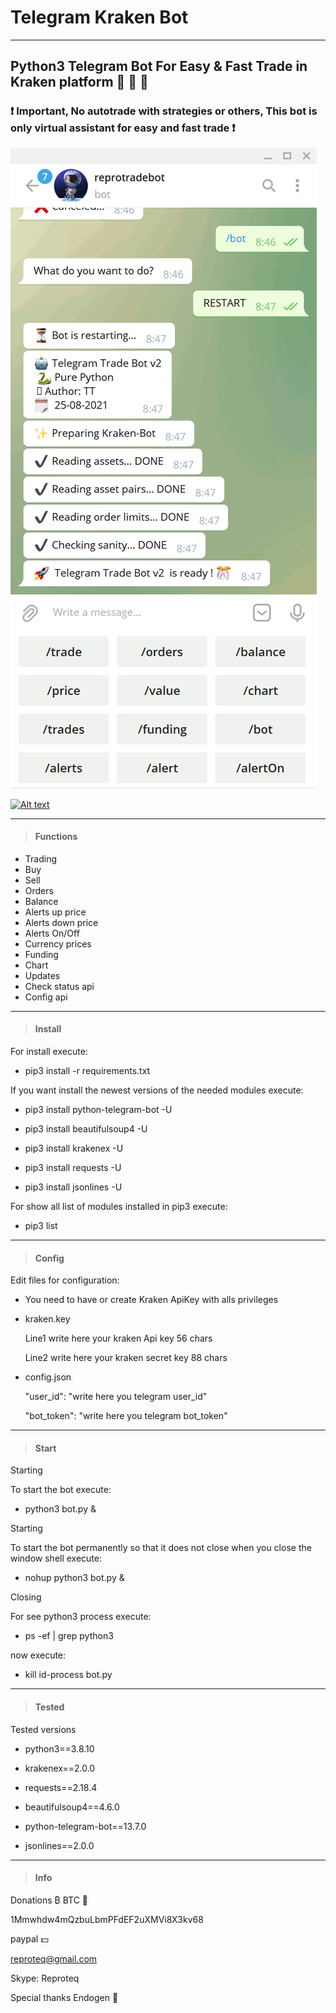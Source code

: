 # Telegram Kraken Bot 
---
## Python3 Telegram Bot For Easy & Fast Trade in Kraken platform 🤖 💱 🚀

### ❗ Important, No autotrade with strategies or others, This bot is only virtual assistant for easy and fast trade ❗

![alt tag](https://github.com/reproteq/TelegramKrakenBot/blob/main/TelegramKrakenBot.gif) 


[![Alt text](https://img.youtube.com/vi/Rrmb_6cPzFE/0.jpg)](https://www.youtube.com/watch?v=Rrmb_6cPzFE)

---

> #### Functions
 
  - Trading
  - Buy
  - Sell
  - Orders 
  - Balance
  - Alerts up price 
  - Alerts down price 
  - Alerts On/Off
  - Currency prices 
  - Funding 
  - Chart 
  - Updates
  - Check status api
  - Config api

---
> #### Install
For install execute:

 - pip3 install -r requirements.txt


If you want install the newest versions of the needed modules execute:

 - pip3 install python-telegram-bot -U

 - pip3 install beautifulsoup4 -U

 - pip3 install krakenex -U

 - pip3 install requests -U

 - pip3 install jsonlines -U

For show all list of modules installed in pip3 execute:

 - pip3 list


---
> #### Config

Edit files for configuration:

- You need to have or create Kraken ApiKey with alls privileges

- kraken.key

  Line1 write here your kraken Api key 56 chars

  Line2 write here your kraken secret key 88 chars




- config.json

  "user_id": "write here you telegram user_id"

  "bot_token": "write here you telegram bot_token"


---
> #### Start

Starting

To start the bot execute:

 - python3 bot.py &



Starting

To start the bot permanently so that it does not close when you close the window shell execute:

 - nohup python3 bot.py &



Closing

For see python3 process execute:

 - ps -ef | grep python3

now execute:

 - kill id-process bot.py


---
> #### Tested

Tested versions

 - python3==3.8.10

 - krakenex==2.0.0

 - requests==2.18.4

 - beautifulsoup4==4.6.0

 - python-telegram-bot==13.7.0

 - jsonlines==2.0.0


---
> #### Info

  Donations ₿ BTC 🥇

  1Mmwhdw4mQzbuLbmPFdEF2uXMVi8X3kv68

  paypal 💵

  reproteq@gmail.com

  Skype: Reproteq 

  Special thanks Endogen 🖖   

